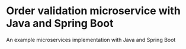 # Order validation microservice with Java and Spring Boot
An example microservices implementation with Java and Spring Boot
